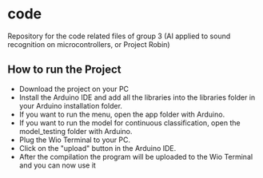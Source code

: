 # code

Repository for the code related files of group 3 (AI applied to sound recognition on microcontrollers, or Project Robin)

## How to run the Project

* Download the project on your PC
* Install the Arduino IDE and add all the libraries into the libraries folder in your Arduino installation folder.
* If you want to run the menu, open the app folder with Arduino.
* If you want to run the model for continuous classification, open the model_testing folder with Arduino.
* Plug the Wio Terminal to your PC.
* Click on the "upload" button in the Arduino IDE.
* After the compilation the program will be uploaded to the Wio Terminal and you can now use it
